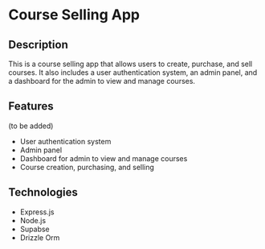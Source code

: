 # Course Selling App

## Description

This is a course selling app that allows users to create, purchase, and sell courses. It also includes a user authentication system, an admin panel, and a dashboard for the admin to view and manage courses.

## Features

(to be added)

- User authentication system
- Admin panel
- Dashboard for admin to view and manage courses
- Course creation, purchasing, and selling

## Technologies

- Express.js
- Node.js
- Supabse
- Drizzle Orm
